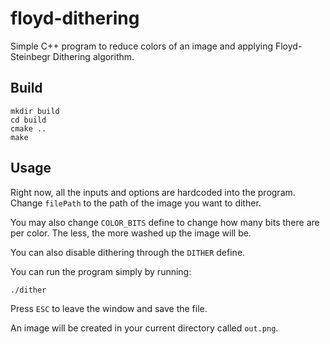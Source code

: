 # floyd-dithering

Simple C++ program to reduce colors of an image and applying Floyd-Steinbegr Dithering algorithm.

## Build

```
mkdir build
cd build
cmake ..
make
```

## Usage

Right now, all the inputs and options are hardcoded into the program. Change `filePath` to the path of the image you want to dither.

You may also change `COLOR_BITS` define to change how many bits there are per color. The less, the more washed up the image will be.

You can also disable dithering through the `DITHER` define.

You can run the program simply by running:

`./dither`

Press `ESC` to leave the window and save the file.

An image will be created in your current directory called `out.png`. 